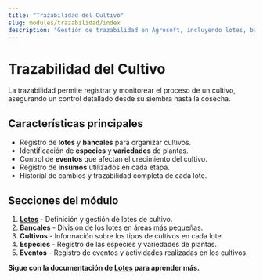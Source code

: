 ```yaml
---
title: "Trazabilidad del Cultivo"
slug: modules/trazabilidad/index
description: "Gestión de trazabilidad en Agrosoft, incluyendo lotes, bancales, cultivos y especies."
---
```


# Trazabilidad del Cultivo

La trazabilidad permite registrar y monitorear el proceso de un cultivo, asegurando un control detallado desde su siembra hasta la cosecha.

## Características principales
- Registro de **lotes** y **bancales** para organizar cultivos.
- Identificación de **especies** y **variedades** de plantas.
- Control de **eventos** que afectan el crecimiento del cultivo.
- Registro de **insumos** utilizados en cada etapa.
- Historial de cambios y trazabilidad completa de cada lote.

## Secciones del módulo
1. **[Lotes](./lotes)** - Definición y gestión de lotes de cultivo.
2. **Bancales** - División de los lotes en áreas más pequeñas.
3. **Cultivos** - Información sobre los tipos de cultivos en cada lote.
4. **Especies** - Registro de las especies y variedades de plantas.
5. **Eventos** - Registro de eventos y actividades realizadas en los cultivos.

 **Sigue con la documentación de [Lotes](./lotes) para aprender más.**
